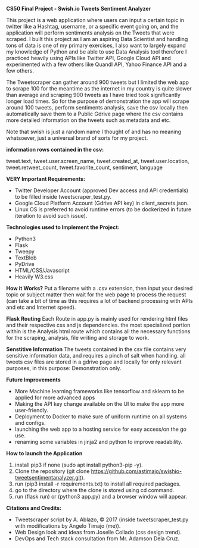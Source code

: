 **CS50 Final Project - Swish.io Tweets Sentiment Analyzer**

This project is a web application where users can input a certain topic in twitter
like a Hashtag, username, or a specific event going on, and the application will 
perform sentiments analysis on the Tweets that were scraped. I built this project 
as I am an aspiring Data Scientist and handling tons of data is one of my primary 
exercises, I also want to largely expand my knowledge of Python and be able to use
Data Analysis tool therefore I practiced heavily using APIs like Twitter API, 
Google Cloud API and experimented with a few others like Quandl API, Yahoo Finance API
and a few others.

The Tweetscraper can gather around 900 tweets but I limited the web app to scrape 100
for the meantime as the internet in my country is quite slower than average and scraping
900 tweets as I have tried took significantly longer load times. So for the purpose of demonstration
the app will scrape around 100 tweets, perform sentiments analysis, save the csv locally then 
automatically save them to a Public Gdrive page where the csv contains more detailed
information on the tweets such as metadata and etc.

Note that swish is just a random name I thought of and has no meaning whatsoever, just a universal brand
of sorts for my project. 

**information rows contained in the csv:**

tweet.text, tweet.user.screen_name, tweet.created_at, tweet.user.location, 
tweet.retweet_count, tweet.favorite_count, sentiment, language


**VERY Important Requirements:**
- Twitter Developer Account (approved Dev access and API credentials) to be filled inside tweetscraper_test.py. 
- Google Cloud Platform Account (Gdrive API key) in client_secrets.json.
- Linux OS is preferred to avoid runtime errors (to be dockerized in future iteration to avoid such issue).

**Technologies used to Implement the Project:**
- Python3
- Flask
- Tweepy
- TextBlob
- PyDrive
- HTML/CSS/Javascript
- Heavily W3.css


**How it Works?**
Put a filename with a .csv extension, then input your desired topic or subject matter
then wait for the web page to process the request (can take a bit of time as this requires
a lot of backend processing with APIs and etc and Internet speed).

**Flask Routing**
Each Route in app.py is mainly used for rendering html files and their respective css and js
dependencies. the most specialized portion within is the Analysis html route which contains
all the necessary functions for the scraping, analysis, file writing and storage to work.

**Senstitive Information**
The tweets contained in the csv file contains very sensitive information data, and requires
a pinch of salt when handling. all tweets csv files are stored in a gdrive page and locally 
for only relevant purposes, in this purpose: Demonstration only.

**Future Improvements**
- More Machine learning frameworks like tensorflow and sklearn to be applied for more advanced apps
- Making the API key change available on the UI to make the app more user-friendly.
- Deployment to Docker to make sure of uniform runtime on all systems and configs.
- launching the web app to a hosting service for easy access/on the go use.
- renaming some variables in jinja2 and python to improve readability.

**How to launch the Application**
1. install pip3 if none (sudo apt install python3-pip -y).
2. Clone the repository (git clone https://github.com/astimajo/swishio-tweetsentimentanalyzer.git).
3. run (pip3 install -r requirements.txt) to install all required packages.
4. go to the directory where the clone is stored using cd command.
5. run (flask run) or (python3 app.py) and a browser window will appear.

**Citations and Credits:**

- Tweetscraper script by A. Ablazo, © 2017 (inside tweetscraper_test.py with modifications by Angelo Timajo (me)).
- Web Design look and ideas from Joselle Collado (css design trend).
- DevOps and Tech stack consultation from Mr. Adamson Dela Cruz. 

